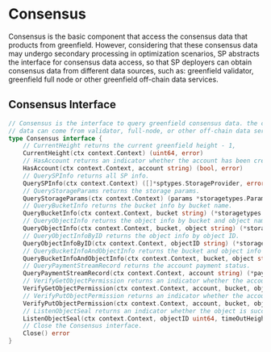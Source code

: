 # Consensus 

Consensus is the basic component that access the consensus data that products from greenfield.
However, considering that these consensus data may undergo secondary processing in optimization
scenarios, SP abstracts the interface for consensus data access, so that SP deployers can 
obtain consensus data from different data sources, such as: greenfield validator, greenfield 
full node or other greenfield off-chain data services.


## Consensus Interface
```go
// Consensus is the interface to query greenfield consensus data. the consensus
// data can come from validator, full-node, or other off-chain data service
type Consensus interface {
	// CurrentHeight returns the current greenfield height - 1,
	CurrentHeight(ctx context.Context) (uint64, error)
	// HasAccount returns an indicator whether the account has been created.
	HasAccount(ctx context.Context, account string) (bool, error)
	// QuerySPInfo returns all SP info.
	QuerySPInfo(ctx context.Context) ([]*sptypes.StorageProvider, error)
	// QueryStorageParams returns the storage params.
	QueryStorageParams(ctx context.Context) (params *storagetypes.Params, err error)
	// QueryBucketInfo returns the bucket info by bucket name.
	QueryBucketInfo(ctx context.Context, bucket string) (*storagetypes.BucketInfo, error)
	// QueryObjectInfo returns the object info by bucket and object name.
	QueryObjectInfo(ctx context.Context, bucket, object string) (*storagetypes.ObjectInfo, error)
	// QueryObjectInfoByID returns the object info by object ID.
	QueryObjectInfoByID(ctx context.Context, objectID string) (*storagetypes.ObjectInfo, error)
	// QueryBucketInfoAndObjectInfo returns the bucket and object info by bucket and object name.
	QueryBucketInfoAndObjectInfo(ctx context.Context, bucket, object string) (*storagetypes.BucketInfo, *storagetypes.ObjectInfo, error)
	// QueryPaymentStreamRecord returns the account payment status.
	QueryPaymentStreamRecord(ctx context.Context, account string) (*paymenttypes.StreamRecord, error)
	// VerifyGetObjectPermission returns an indicator whether the account has permission to get object.
	VerifyGetObjectPermission(ctx context.Context, account, bucket, object string) (bool, error)
	// VerifyPutObjectPermission returns an indicator whether the account has permission to put object.
	VerifyPutObjectPermission(ctx context.Context, account, bucket, object string) (bool, error)
	// ListenObjectSeal returns an indicator whether the object is successfully sealed before timeOutHeight.
	ListenObjectSeal(ctx context.Context, objectID uint64, timeOutHeight int) (bool, error)
	// Close the Consensus interface.
	Close() error
}

```